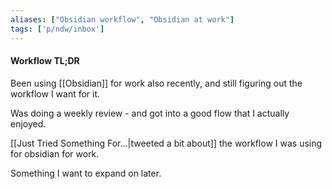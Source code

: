 ```yaml
---
aliases: ["Obsidian workflow", "Obsidian at work"]
tags: ['p/ndw/inbox']
---
```

#### Workflow TL;DR
Been using [[Obsidian]] for work also recently, and still figuring out the workflow I want for it.

Was doing a weekly review - and got into a good flow that I actually enjoyed.

[[Just Tried Something For...|tweeted a bit about]] the workflow I was using for obsidian for work.

Something I want to expand on later.